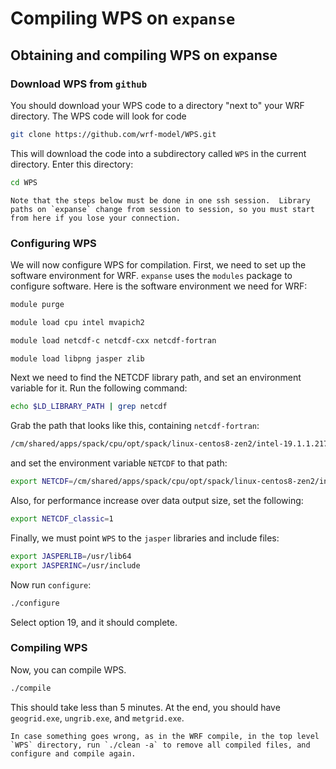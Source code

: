 # Compiling WPS on `expanse`

## Obtaining and compiling WPS on expanse

### Download WPS from `github`

You should download your WPS code to a directory "next to" your WRF directory.  The WPS code will look for code 

```bash
git clone https://github.com/wrf-model/WPS.git
```

This will download the code into a subdirectory called `WPS` in the current directory. Enter this directory:

```bash
cd WPS
```

```{caution}
Note that the steps below must be done in one ssh session.  Library paths on `expanse` change from session to session, so you must start from here if you lose your connection.
```

### Configuring WPS

We will now configure WPS for compilation.  First, we need to set up the software environment for WRF.  `expanse` uses the `modules` package to configure software.  Here is the software environment we need for WRF:

```bash
module purge

module load cpu intel mvapich2

module load netcdf-c netcdf-cxx netcdf-fortran

module load libpng jasper zlib
```

Next we need to find the NETCDF library path, and set an environment variable for it.  Run the following command:

```bash
echo $LD_LIBRARY_PATH | grep netcdf

```

Grab the path that looks like this, containing `netcdf-fortran`:

```bash
/cm/shared/apps/spack/cpu/opt/spack/linux-centos8-zen2/intel-19.1.1.217/netcdf-fortran-4.5.3-2wjlrztnogahr6sgpaxuwwd2mfl5ligr/
```

and set the environment variable `NETCDF` to that path:

```bash
export NETCDF=/cm/shared/apps/spack/cpu/opt/spack/linux-centos8-zen2/intel-19.1.1.217/netcdf-fortran-4.5.3-2wjlrztnogahr6sgpaxuwwd2mfl5ligr/
```

Also, for performance increase over data output size, set the following:

```bash
export NETCDF_classic=1
```

Finally, we must point `WPS` to the `jasper` libraries and include files:

```bash
export JASPERLIB=/usr/lib64
export JASPERINC=/usr/include
```

Now run `configure`:

```bash
./configure

```

Select option 19, and it should complete.

### Compiling WPS

Now, you can compile WPS.  

```bash
./compile 
```

This should take less than 5 minutes.  At the end, you should have `geogrid.exe`, `ungrib.exe`, and `metgrid.exe`.

```{note}
In case something goes wrong, as in the WRF compile, in the top level `WPS` directory, run `./clean -a` to remove all compiled files, and configure and compile again.
```

